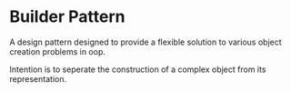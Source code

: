 # Builder Pattern

A design pattern designed to provide a flexible solution to various object creation problems in oop.

Intention is to seperate the construction of a complex object from its representation.
